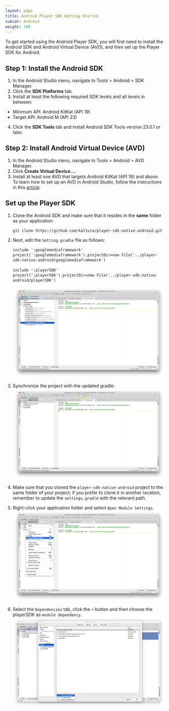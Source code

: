 ```yaml
---
layout: page
title: Android Player SDK Getting Started 
subcat: Android
weight: 180
---
```


To get started using the Android Player SDK, you will first need to install the Android SDK and Android Virtual Device (AVD), and then set up the Player SDK for Android.

## Step 1: Install the Android SDK  

1. In the Android Studio menu, navigate to Tools > Android > SDK Manager.
2. Click the **SDK Platforms** tab.
3. Install at least the following required SDK levels and all levels in between: 
 * Minimum API: Android KitKat (API 19)
 * Target API: Android M (API 23)
4. Click the **SDK Tools** tab and install Android SDK Tools version 23.0.1 or later.

## Step 2: Install Android Virtual Device (AVD)  

1. In the Android Studio menu, navigate to Tools > Android > AVD Manager.
2. Click **Create Virtual Device...**.
3. Install at least one AVD that targets Android KitKat (API 19) and above. To learn how to set up an AVD in Android Studio, follow the instructions in this [article](developer.android.com/guide/developing/devices/managing-avds.html).

## Set up the Player SDK  

1. Clone the Android SDK and make sure that it resides in the **same** folder as your application:
	```
	git clone https://github.com/kaltura/player-sdk-native-android.git
	```
2. Next, edit the ```Setting.gradle``` file as follows:

    ```
    include ':googlemediaframework'
    project(':googlemediaframework').projectDir=new File('../player-sdk-native-android/googlemediaframework')

    include ':playerSDK'
    project(':playerSDK').projectDir=new File('../player-sdk-native-android/playerSDK')
    ```
    ![settings.gradle](./images/settings.gradle.png)

3. Synchronize the project with the updated gradle:
    ![SyncProjectWithGradleProject](./images/SyncProjectWithGradleProject.png)

4. Make sure that you cloned the ```player-sdk-native-android``` project to the same folder of your project; if you prefer to clone it in another location, remember to update the ```settings.gradle``` with the relevant path.

5. Right-click your application folder and select ```Open Module Settings```.
    ![OpenModuleSetting](./images/OpenModuleSetting.png)

6. Select the ```Dependencies``` tab, click the ```+``` button and then choose the playerSDK as ```module dependency```.
    ![Dependencies](./images/Dependencies.png)

